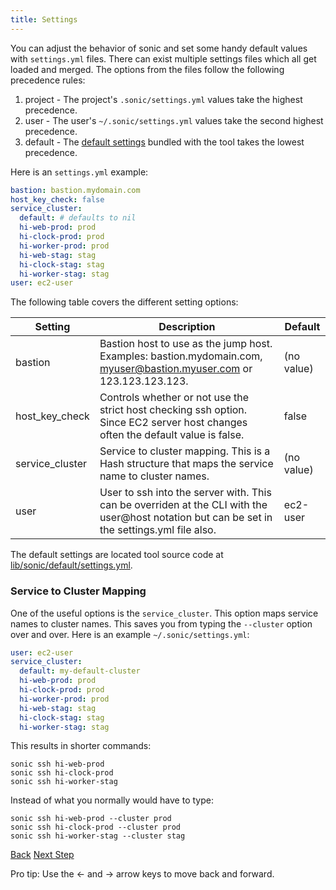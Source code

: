 ```yaml
---
title: Settings
---
```


You can adjust the behavior of sonic and set some handy default values with `settings.yml` files.  There can exist multiple settings files which all get loaded and merged. The options from the files follow the following precedence rules:

1. project - The project's `.sonic/settings.yml` values take the highest precedence.
2. user - The user's `~/.sonic/settings.yml` values take the second highest precedence.
3. default - The [default settings](https://github.com/boltopslabs/sonic/blob/master/lib/sonic/default/settings.yml) bundled with the tool takes the lowest precedence.

Here is an `settings.yml` example:

```yaml
bastion: bastion.mydomain.com
host_key_check: false
service_cluster:
  default: # defaults to nil
  hi-web-prod: prod
  hi-clock-prod: prod
  hi-worker-prod: prod
  hi-web-stag: stag
  hi-clock-stag: stag
  hi-worker-stag: stag
user: ec2-user
```

The following table covers the different setting options:

Setting  | Description | Default
------------- | ------------- | -------------
bastion  | Bastion host to use as the jump host. Examples: bastion.mydomain.com, myuser@bastion.myuser.com or 123.123.123.123. | (no value)
host_key_check  | Controls whether or not use the strict host checking ssh option.  Since EC2 server host changes often the default value is false. | false
service_cluster  | Service to cluster mapping.  This is a Hash structure that maps the service name to cluster names. | (no value)
user  | User to ssh into the server with. This can be overriden at the CLI with the user@host notation but can be set in the settings.yml file also. | ec2-user

The default settings are located tool source code at [lib/sonic/default/settings.yml](https://github.com/boltopslabs/sonic/blob/master/lib/sonic/default/settings.yml).

### Service to Cluster Mapping

One of the useful options is the `service_cluster`.  This option maps service names to cluster names.  This saves you from  typing the `--cluster` option over and over.  Here is an example `~/.sonic/settings.yml`:

```yaml
user: ec2-user
service_cluster:
  default: my-default-cluster
  hi-web-prod: prod
  hi-clock-prod: prod
  hi-worker-prod: prod
  hi-web-stag: stag
  hi-clock-stag: stag
  hi-worker-stag: stag
```

This results in shorter commands:

```
sonic ssh hi-web-prod
sonic ssh hi-clock-prod
sonic ssh hi-worker-stag
```

Instead of what you normally would have to type:

```
sonic ssh hi-web-prod --cluster prod
sonic ssh hi-clock-prod --cluster prod
sonic ssh hi-worker-stag --cluster stag
```


<a id="prev" class="btn btn-basic" href="{% link _docs/tutorial-execute.md %}">Back</a>
<a id="next" class="btn btn-primary" href="{% link _docs/help.md %}">Next Step</a>
<p class="keyboard-tip">Pro tip: Use the <- and -> arrow keys to move back and forward.</p>
